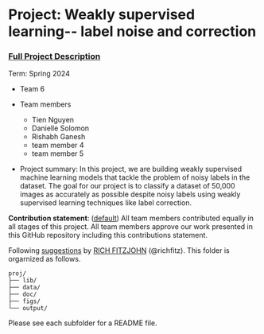 # Project: Weakly supervised learning-- label noise and correction


### [Full Project Description](doc/project3_desc.md)

Term: Spring 2024

+ Team 6
+ Team members
	+ Tien Nguyen
	+ Danielle Solomon
	+ Rishabh Ganesh
	+ team member 4
	+ team member 5

+ Project summary: In this project, we are building weakly supervised machine learning models that tackle the problem of noisy labels in the dataset. The goal for our project is to classify a dataset of 50,000 images as accurately as possible despite noisy labels using weakly supervised learning techniques like label correction.
	
**Contribution statement**: ([default](doc/a_note_on_contributions.md)) All team members contributed equally in all stages of this project. All team members approve our work presented in this GitHub repository including this contributions statement. 

Following [suggestions](http://nicercode.github.io/blog/2013-04-05-projects/) by [RICH FITZJOHN](http://nicercode.github.io/about/#Team) (@richfitz). This folder is orgarnized as follows.

```
proj/
├── lib/
├── data/
├── doc/
├── figs/
└── output/
```

Please see each subfolder for a README file.
